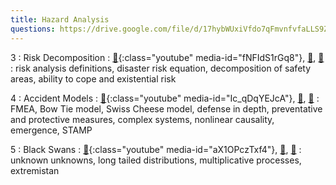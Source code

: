 ```yaml
---
title: Hazard Analysis
questions: https://drive.google.com/file/d/17hybWUxiVfdo7qFmvnfvfaLLS9Z43LtX/view?usp=sharing
---
```

3
: Risk Decomposition
    : [🎥](#media-popup){:class="youtube" media-id="fNFIdS1rGq8"}, [🛝️](https://docs.google.com/presentation/d/1RMZ89VHzVnDhugcrrwvHQnRIw366dMr3JYFC3rkxjL0/edit?usp=sharing), [📖](https://github.com/centerforaisafety/Intro_to_ML_Safety)
: risk analysis definitions, disaster risk equation, decomposition of safety areas, ability to cope and existential risk

4
: Accident Models
  : [🎥](#media-popup){:class="youtube" media-id="Ic_qDqYEJcA"}, [🛝](https://docs.google.com/presentation/d/1HquuLs0OTVYvuk0QRCG_6aqWhmMEf7sDBFLvRaEAZL4/edit?usp=sharing), [📖](https://github.com/centerforaisafety/Intro_to_ML_Safety)
: FMEA, Bow Tie model, Swiss Cheese model, defense in depth, preventative and protective measures, complex systems, nonlinear causality, emergence, STAMP

5
: Black Swans
  : [🎥](#media-popup){:class="youtube" media-id="aX1OPczTxf4"}, [🛝](https://docs.google.com/presentation/d/1rDWQuwdqFPm1ebqnuM9x_H-2ZYGehj6kSp_5LOi6q5E/edit?usp=sharing), [📖](https://github.com/centerforaisafety/Intro_to_ML_Safety)
: unknown unknowns, long tailed distributions, multiplicative processes, extremistan
